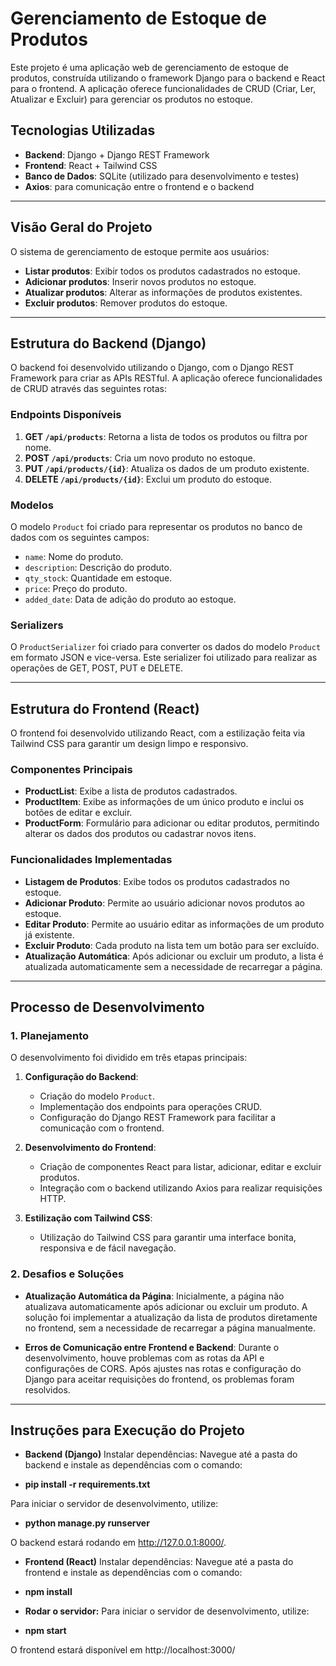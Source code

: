 # **Gerenciamento de Estoque de Produtos**

Este projeto é uma aplicação web de gerenciamento de estoque de produtos, construída utilizando o framework Django para o backend e React para o frontend. A aplicação oferece funcionalidades de CRUD (Criar, Ler, Atualizar e Excluir) para gerenciar os produtos no estoque.

## **Tecnologias Utilizadas**

- **Backend**: Django + Django REST Framework
- **Frontend**: React + Tailwind CSS
- **Banco de Dados**: SQLite (utilizado para desenvolvimento e testes)
- **Axios**: para comunicação entre o frontend e o backend

---

## **Visão Geral do Projeto**

O sistema de gerenciamento de estoque permite aos usuários:
- **Listar produtos**: Exibir todos os produtos cadastrados no estoque.
- **Adicionar produtos**: Inserir novos produtos no estoque.
- **Atualizar produtos**: Alterar as informações de produtos existentes.
- **Excluir produtos**: Remover produtos do estoque.

---

## **Estrutura do Backend (Django)**

O backend foi desenvolvido utilizando o Django, com o Django REST Framework para criar as APIs RESTful. A aplicação oferece funcionalidades de CRUD através das seguintes rotas:

### **Endpoints Disponíveis**

1. **GET `/api/products`**: Retorna a lista de todos os produtos ou filtra por nome.
2. **POST `/api/products`**: Cria um novo produto no estoque.
3. **PUT `/api/products/{id}`**: Atualiza os dados de um produto existente.
4. **DELETE `/api/products/{id}`**: Exclui um produto do estoque.

### **Modelos**

O modelo `Product` foi criado para representar os produtos no banco de dados com os seguintes campos:

- `name`: Nome do produto.
- `description`: Descrição do produto.
- `qty_stock`: Quantidade em estoque.
- `price`: Preço do produto.
- `added_date`: Data de adição do produto ao estoque.

### **Serializers**

O `ProductSerializer` foi criado para converter os dados do modelo `Product` em formato JSON e vice-versa. Este serializer foi utilizado para realizar as operações de GET, POST, PUT e DELETE.

---

## **Estrutura do Frontend (React)**

O frontend foi desenvolvido utilizando React, com a estilização feita via Tailwind CSS para garantir um design limpo e responsivo.

### **Componentes Principais**

- **ProductList**: Exibe a lista de produtos cadastrados.
- **ProductItem**: Exibe as informações de um único produto e inclui os botões de editar e excluir.
- **ProductForm**: Formulário para adicionar ou editar produtos, permitindo alterar os dados dos produtos ou cadastrar novos itens.

### **Funcionalidades Implementadas**

- **Listagem de Produtos**: Exibe todos os produtos cadastrados no estoque.
- **Adicionar Produto**: Permite ao usuário adicionar novos produtos ao estoque.
- **Editar Produto**: Permite ao usuário editar as informações de um produto já existente.
- **Excluir Produto**: Cada produto na lista tem um botão para ser excluído.
- **Atualização Automática**: Após adicionar ou excluir um produto, a lista é atualizada automaticamente sem a necessidade de recarregar a página.

---

## **Processo de Desenvolvimento**

### **1. Planejamento**

O desenvolvimento foi dividido em três etapas principais:

1. **Configuração do Backend**:
   - Criação do modelo `Product`.
   - Implementação dos endpoints para operações CRUD.
   - Configuração do Django REST Framework para facilitar a comunicação com o frontend.

2. **Desenvolvimento do Frontend**:
   - Criação de componentes React para listar, adicionar, editar e excluir produtos.
   - Integração com o backend utilizando Axios para realizar requisições HTTP.

3. **Estilização com Tailwind CSS**:
   - Utilização do Tailwind CSS para garantir uma interface bonita, responsiva e de fácil navegação.

### **2. Desafios e Soluções**

- **Atualização Automática da Página**: Inicialmente, a página não atualizava automaticamente após adicionar ou excluir um produto. A solução foi implementar a atualização da lista de produtos diretamente no frontend, sem a necessidade de recarregar a página manualmente.
  
- **Erros de Comunicação entre Frontend e Backend**: Durante o desenvolvimento, houve problemas com as rotas da API e configurações de CORS. Após ajustes nas rotas e configuração do Django para aceitar requisições do frontend, os problemas foram resolvidos.

---

## **Instruções para Execução do Projeto**

- **Backend (Django)**
Instalar dependências:
Navegue até a pasta do backend e instale as dependências com o comando:

- **pip install -r requirements.txt**

Para iniciar o servidor de desenvolvimento, utilize:

- **python manage.py runserver**

O backend estará rodando em http://127.0.0.1:8000/.

- **Frontend (React)**
Instalar dependências:
Navegue até a pasta do frontend e instale as dependências com o comando:

- **npm install**

- **Rodar o servidor:**
Para iniciar o servidor de desenvolvimento, utilize:

- **npm start**

O frontend estará disponível em http://localhost:3000/
